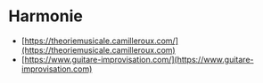 # Harmonie

* [https://theoriemusicale.camilleroux.com/](https://theoriemusicale.camilleroux.com)
* [https://www.guitare-improvisation.com/](https://www.guitare-improvisation.com)
